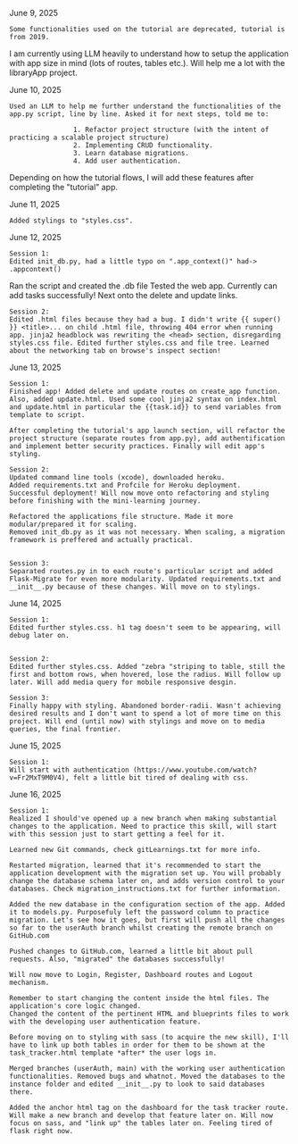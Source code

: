 June 9, 2025

    Some functionalities used on the tutorial are deprecated, tutorial is from 2019.
I am currently using LLM heavily to understand how to setup the application with app size in mind (lots of routes, tables etc.). Will help me a lot with the libraryApp project.


June 10, 2025

    Used an LLM to help me further understand the functionalities of the app.py script, line by line. Asked it for next steps, told me to:

                    1. Refactor project structure (with the intent of practicing a scalable project structure)
                    2. Implementing CRUD functionality.
                    3. Learn database migrations. 
                    4. Add user authentication.

Depending on how the tutorial flows, I will add these features after completing the "tutorial" app.


June 11, 2025 

    Added stylings to "styles.css".


June 12, 2025

    Session 1:
    Edited init_db.py, had a little typo on ".app_context()" had-> .appcontext()
Ran the script and created the .db file
Tested the web app. Currently can add tasks successfully!
Next onto the delete and update links.

    Session 2:
    Edited .html files because they had a bug. I didn't write {{ super() }} <title>... on child .html file, throwing 404 error when running app. jinja2 headblock was rewriting the <head> section, disregarding styles.css file. Edited further styles.css and file tree. Learned about the networking tab on browse's inspect section!


June 13, 2025

    Session 1:
    Finished app! Added delete and update routes on create_app function. Also, added update.html. Used some cool jinja2 syntax on index.html and update.html in particular the {{task.id}} to send variables from template to script.

    After completing the tutorial's app launch section, will refactor the project structure (separate routes from app.py), add authentification and implement better security practices. Finally will edit app's styling.

    Session 2:
    Updated command line tools (xcode), downloaded heroku.
    Added requirements.txt and Profcile for Heroku deployment.
    Successful deployment! Will now move onto refactoring and styling before finishing with the mini-learning journey.

    Refactored the applications file structure. Made it more modular/prepared it for scaling.
    Removed init_db.py as it was not necessary. When scaling, a migration framework is preffered and actually practical.


    Session 3:
    Separated routes.py in to each route's particular script and added Flask-Migrate for even more modularity. Updated requirements.txt and __init__.py because of these changes. Will move on to stylings.


June 14, 2025

    Session 1:
    Edited further styles.css. h1 tag doesn't seem to be appearing, will debug later on.


    Session 2:
    Edited further styles.css. Added "zebra "striping to table, still the first and bottom rows, when hovered, lose the radius. Will follow up later. Will add media query for mobile responsive desgin.

    Session 3:
    Finally happy with styling. Abandoned border-radii. Wasn't achieving desired results and I don't want to spend a lot of more time on this project. Will end (until now) with stylings and move on to media queries, the final frontier.


June 15, 2025

    Session 1:
    Will start with authentication (https://www.youtube.com/watch?v=Fr2MxT9M0V4), felt a little bit tired of dealing with css.


June 16, 2025

    Session 1:
    Realized I should've opened up a new branch when making substantial changes to the application. Need to practice this skill, will start with this session just to start getting a feel for it. 
    
    Learned new Git commands, check gitLearnings.txt for more info.

    Restarted migration, learned that it's recommended to start the application development with the migration set up. You will probably change the database schema later on, and adds version control to your databases. Check migration_instructions.txt for further information.

    Added the new database in the configuration section of the app. Added it to models.py. Purposefuly left the password column to practice migration. Let's see how it goes, but first will push all the changes so far to the userAuth branch whilst creating the remote branch on GitHub.com

    Pushed changes to GitHub.com, learned a little bit about pull requests. Also, "migrated" the databases successfully!

    Will now move to Login, Register, Dashboard routes and Logout mechanism.

    Remember to start changing the content inside the html files. The application's core logic changed.
    Changed the content of the pertinent HTML and blueprints files to work with the developing user authentication feature.

    Before moving on to styling with sass (to acquire the new skill), I'll have to link up both tables in order for them to be shown at the task_tracker.html template *after* the user logs in.

    Merged branches (userAuth, main) with the working user authentication functionalities. Removed bugs and whatnot. Moved the databases to the instance folder and edited __init__.py to look to said databases there.

    Added the anchor html tag on the dashboard for the task tracker route. Will make a new branch and develop that feature later on. Will now focus on sass, and "link up" the tables later on. Feeling tired of flask right now.